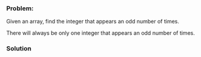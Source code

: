 ### Problem:
<p>Given an array, find the integer that appears an odd number of times.</p>
<p>There will always be only one integer that appears an odd number of times.</p>

### Solution